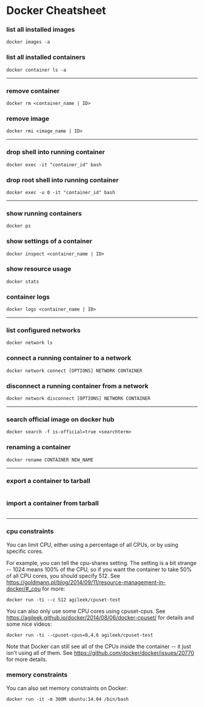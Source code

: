 # Docker Cheatsheet

### list all installed images
```
docker images -a
```

### list all installed containers
```
docker container ls -a
```

---

### remove container
```
docker rm <container_name | ID>
```

### remove image
```
docker rmi <image_name | ID>
```

---

### drop shell into running container
```
docker exec -it "container_id" bash
```

### drop root shell into running container
```
docker exec -u 0 -it "container_id" bash
```

---

### show running containers
```
docker ps
```

### show settings of a container
```
docker inspect <container_name | ID>
```

### show resource usage
```
docker stats
```

### container logs
```
docker logs <container_name | ID>
```

---

### list configured networks
```
docker network ls
```

### connect a running container to a network
```
docker network connect [OPTIONS] NETWORK CONTAINER
```

### disconnect a running container from a network
```
docker network disconnect [OPTIONS] NETWORK CONTAINER
```

---

### search official image on docker hub
```
docker search -f is-official=true <searchterm>
```
  
### renaming a container
```
docker rename CONTAINER NEW_NAME
```

---

### export a container to tarball
```

```

### import a container from tarball
```

```

---

### cpu constraints
You can limit CPU, either using a percentage of all CPUs, or by using specific cores.

For example, you can tell the cpu-shares setting. The setting is a bit strange -- 1024 means 100% of the CPU, so if you want the container to take 50% of all CPU cores, you should specify 512. See https://goldmann.pl/blog/2014/09/11/resource-management-in-docker/#_cpu for more:
```
docker run -ti --c 512 agileek/cpuset-test
```
You can also only use some CPU cores using cpuset-cpus. See https://agileek.github.io/docker/2014/08/06/docker-cpuset/ for details and some nice videos:

```
docker run -ti --cpuset-cpus=0,4,6 agileek/cpuset-test
```
Note that Docker can still see all of the CPUs inside the container -- it just isn't using all of them. See https://github.com/docker/docker/issues/20770 for more details.

### memory constraints
You can also set memory constraints on Docker:

```
docker run -it -m 300M ubuntu:14.04 /bin/bash
```
